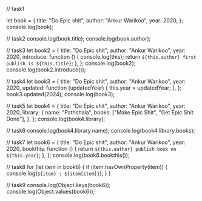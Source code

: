 // task1

let book = {
title: "Do Epic shit",
author: "Ankur Warikoo",
year: 2020,
};
console.log(book);

// task2
console.log(book.title);
console.log(book.author);

// task3
let book2 = {
title: "Do Epic shit",
author: "Ankur Warikoo",
year: 2020,
introduce: function () {
console.log(this);
return `${this.author} first publish is ${this.title}`;
},
};
console.log(book2);
console.log(book2.introduce());

// task4
let book3 = {
title: "Do Epic shit",
author: "Ankur Warikoo",
year: 2020,
updated: function (updatedYear) {
this.year = updatedYear;
},
};
book3.updated(2024);
console.log(book3);

// task5
let book4 = {
title: "Do Epic shit",
author: "Ankur Warikoo",
year: 2020,
library: {
name: "Pathshala",
books: ["Make Epic Shit", "Get Epic Shit Done"],
},
};
console.log(book4.library);

// task6
console.log(book4.library.name);
console.log(book4.library.books);

// task7
let book6 = {
title: "Do Epic shit",
author: "Ankur Warikoo",
year: 2020,
bookthis: function () {
return `${this.author} publish book on ${this.year}`;
},
};
console.log(book6.bookthis());

// task8
for (let item in book6) {
if (item.hasOwnProperty(item)) {
console.log(`${item} : ${item[item]}`);
}
}

// task9
console.log(Object.keys(book6));
console.log(Object.values(book6));
